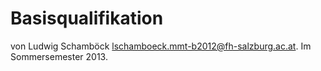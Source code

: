 Basisqualifikation
===============
von Ludwig Schamböck <lschamboeck.mmt-b2012@fh-salzburg.ac.at>.
Im Sommersemester 2013.
